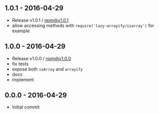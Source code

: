 

## 1.0.1 - 2016-04-29
- Release v1.0.1 / npm@v1.0.1
- allow accessing methods with `require('lazy-arrayify/isarray')` for example

## 1.0.0 - 2016-04-29
- Release v1.0.0 / npm@v1.0.0
- fix tests
- expose both `isArray` and `arrayify`
- docs
- implement

## 0.0.0 - 2016-04-29
- Initial commit
